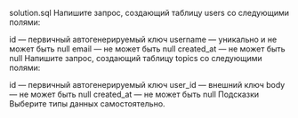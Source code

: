 solution.sql
Напишите запрос, создающий таблицу users со следующими полями:

id — первичный автогенерируемый ключ
username — уникально и не может быть null
email — не может быть null
created_at — не может быть null
Напишите запрос, создающий таблицу topics со следующими полями:

id — первичный автогенерируемый ключ
user_id — внешний ключ
body — не может быть null
created_at — не может быть null
Подсказки
Выберите типы данных самостоятельно.